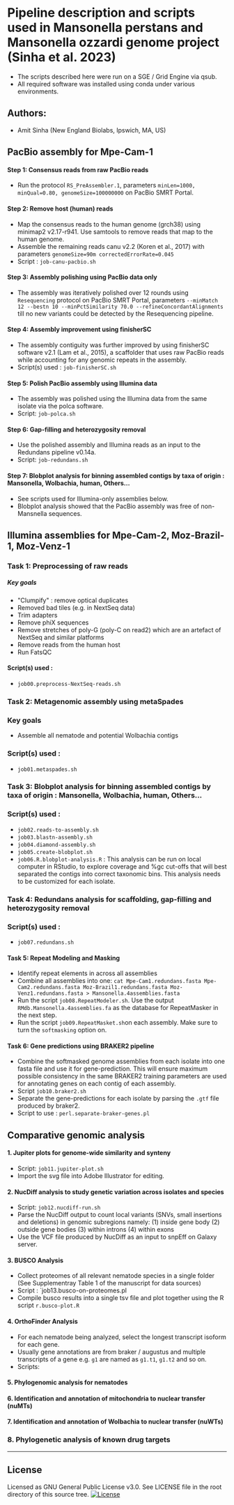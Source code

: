 # Pipeline description and scripts used in Mansonella perstans and Mansonella ozzardi genome project (Sinha et al. 2023)

- The scripts described here were run on a SGE / Grid Engine via qsub. 
- All required software was installed using conda under various environments.

## Authors:
- Amit Sinha (New England Biolabs, Ipswich, MA, US)

## PacBio assembly for Mpe-Cam-1

#### Step 1: Consensus reads from raw PacBio reads
- Run the protocol `RS_PreAssembler.1`, parameters `minLen=1000, minQual=0.80, genomeSize=100000000` on PacBio SMRT Portal.

#### Step 2: Remove host (human) reads
- Map the consensus reads to the human genome (grch38) using minimap2 v2.17-r941. Use samtools to remove reads that map to the human genome.
- Assemble the remaining reads canu v2.2 (Koren et al., 2017) with parameters `genomeSize=90m correctedErrorRate=0.045` 
- Script : `job-canu-pacbio.sh`


#### Step 3: Assembly polishing using PacBio data only
- The assembly was iteratively polished over 12 rounds using `Resequencing` protocol on PacBio SMRT Portal, parameters `--minMatch 12 --bestn 10 --minPctSimilarity 70.0 --refineConcordantAlignments` till no new variants could be detected by the Resequencing pipeline. 

#### Step 4: Assembly improvement using finisherSC
- The assembly contiguity was further improved by using finisherSC software v2.1 (Lam et al., 2015), a scaffolder that uses raw PacBio reads while accounting for any genomic repeats in the assembly. 
- Script(s) used : `job-finisherSC.sh`

#### Step 5: Polish PacBio assembly using Illumina data
- The assembly was polished using the Illumina data from the same isolate via the polca software.
- Script: `job-polca.sh`

#### Step 6: Gap-filling and heterozygosity removal 
- Use the polished assembly and Illumina reads as an input to the Redundans pipeline v0.14a. 
- Script: `job-redundans.sh`

#### Step 7: Blobplot analysis for binning assembled contigs by taxa of origin : Mansonella, Wolbachia, human, Others...
- See scripts used for Illumina-only assemblies below.
- Blobplot analysis showed that the PacBio assembly was free of non-Mansnella sequences.


## Illumina assemblies for Mpe-Cam-2, Moz-Brazil-1, Moz-Venz-1

### Task 1: Preprocessing of raw reads
##### Key goals
- "Clumpify" : remove optical duplicates
- Removed bad tiles (e.g. in NextSeq data)
- Trim adapters
- Remove phiX sequences
- Remove stretches of poly-G (poly-C on read2) which are an artefact of NextSeq and similar platforms
- Remove reads from the human host
- Run FatsQC 

#### Script(s) used :
- `job00.preprocess-NextSeq-reads.sh`

### Task 2: Metagenomic assembly using metaSpades
### Key goals
- Assemble all nematode and potential Wolbachia contigs

### Script(s) used :
- `job01.metaspades.sh`

### Task 3: Blobplot analysis for binning assembled contigs by taxa of origin : Mansonella, Wolbachia, human, Others...
### Script(s) used : 
- `job02.reads-to-assembly.sh`
- `job03.blastn-assembly.sh`
- `job04.diamond-assembly.sh`
- `job05.create-blobplot.sh`
- `job06.R.blobplot-analysis.R` : This analysis can be run on local computer in RStudio, to explore coverage and %gc cut-offs that will best separated the contigs into correct taxonomic bins. This analysis needs to be customized for each isolate.

### Task 4: Redundans analysis for scaffolding, gap-filling and heterozygosity removal 
### Script(s) used : 
- `job07.redundans.sh`

#### Task 5: Repeat Modeling and Masking
- Identify repeat elements in across all assemblies
- Combine all assemblies into one: `cat Mpe-Cam1.redundans.fasta Mpe-Cam2.redundans.fasta Moz-Brazil1.redundans.fasta Moz-Venz1.redundans.fasta > Mansonella.4assemblies.fasta`
- Run the script `job08.RepeatModeler.sh`. Use the output `RMdb.Mansonella.4assemblies.fa` as the database for RepeatMasker in the next step.
- Run the script `job09.RepeatMasket.sh`on each assembly. Make sure to turn the `softmasking` option on.

#### Task 6: Gene predictions using BRAKER2 pipeline
- Combine the softmasked genome assemblies from each isolate into one fasta file and use it for gene-prediction. This will ensure maximum possible consistency in the same BRAKER2 training parameters are used for annotating genes on each contig of each assembly.
- Script `job10.braker2.sh`
- Separate the gene-predictions for each isolate by parsing the `.gtf` file produced by braker2.
- Script to use : `perl.separate-braker-genes.pl`

## Comparative genomic analysis

#### 1. Jupiter  plots for genome-wide similarity and synteny
- Script: `job11.jupiter-plot.sh`
- Import the svg file into Adobe Illustrator for editing.

#### 2. NucDiff analysis to study genetic variation across isolates and species
- Script: `job12.nucdiff-run.sh`
- Parse the NucDiff output to count local variants (SNVs, small insertions and deletions) in genomic subregions namely: (1) inside gene body (2) outside gene bodies (3) within introns (4) within exons
- Use the VCF file produced by NucDiff as an input to snpEff on Galaxy server.

#### 3. BUSCO Analysis
- Collect proteomes of all relevant nematode species in a single folder (See Supplementray Table 1 of the manuscript for data sources)
- Script : `job13.busco-on-proteomes.pl
- Compile busco results into a single tsv file and plot together using the R script `r.busco-plot.R`

#### 4. OrthoFinder Analysis
- For each nematode being analyzed, select the longest transcript isoform for each gene. 
- Usually gene annotations are from braker / augustus and multiple transcripts of a gene e.g. `g1` are named as `g1.t1`, `g1.t2` and so on.
- Scripts: 

#### 5. Phylogenomic analysis for nematodes

#### 6. Identification and annotation of mitochondria to nuclear transfer (nuMTs)

#### 7. Identification and annotation of Wolbachia to nuclear transfer (nuWTs)

### 8. Phylogenetic analysis of known drug targets






******
## License
Licensed as GNU General Public License v3.0. See LICENSE file in the root directory of this source tree.
[![License](https://img.shields.io/github/license/aWormGuy/Mansonella-Genomes-Sinha-et-al.-2023)](https://opensource.org/license/gpl-3-0/)
